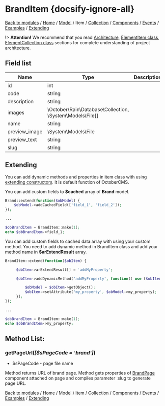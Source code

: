 # BrandItem {docsify-ignore-all}

[Back to modules](modules/home.md)
/ [Home](modules/brand/home.md)
/ [Model](modules/brand/model/model.md)
/ Item
/ [Collection](modules/brand/collection/collection.md)
/ [Components](modules/brand/component/brand-list/brand-list.md)
/ [Events](modules/brand/event/event.md)
/ [Examples](modules/brand/examples/examples.md)
/ [Extending](modules/brand/extending/extending.md)

!> **Attention!**  We recommend that you read [Architecture](home.md#architecture), [ElementItem class](item-class/item-class.md),
[ElementCollection class](collection-class/collection-class.md) sections for complete understanding of  project architecture.

## Field list

|  Name | Type | Description |
|-------|------|--------|
|id|int|
|code|string|
|description|string|
|images|\October\Rain\Database\Collection, \System\Models\File[]|
|name|string|
|preview_image|\System\Models\File|
|preview_text|string|
|slug|string|

## Extending

You can add dynamic methods and properties in item class with using [extending constructors](http://octobercms.com/docs/services/behaviors#constructor-extension).
It is default function of OctoberCMS.

You can add custom fields to **$cached** array of **Brand** model.
```php
Brand::extend(function($obModel) {
    $obModel->addCachedField(['field_1', 'field_2']);
});

...

$obBrandItem = BrandItem::make(1);
echo $obBrandItem->field_1;
```

You can add custom fields to cached data array with using your custom method.
You need to add dynamic method in BrandItem class and add your method name in **$arExtendResult** array.
```php
BrandItem::extend(function($obItem) {

     $obItem->arExtendResult[] = 'addMyProperty';

     $obItem->addDynamicMethod('addMyProperty', function() use ($obItem) {

         $obModel = $obItem->getObject();
         $obItem->setAttribute('my_property', $obModel->my_property);
     });
});

...

$obBrandItem = BrandItem::make(1);
echo $obBrandItem->my_property;
```

## Method List:

### getPageUrl(_[$sPageCode = 'brand']_)
  * $sPageCode - page file name

Method returns URL of brand page.
Method gets properties of [BrandPage](modules/brand/component/brand-page/brand-page.md) component attached on page and compiles parameter :slug to generate page URL.

[Back to modules](modules/home.md)
/ [Home](modules/brand/home.md)
/ [Model](modules/brand/model/model.md)
/ Item
/ [Collection](modules/brand/collection/collection.md)
/ [Components](modules/brand/component/brand-list/brand-list.md)
/ [Events](modules/brand/event/event.md)
/ [Examples](modules/brand/examples/examples.md)
/ [Extending](modules/brand/extending/extending.md)